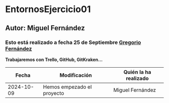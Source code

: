 # EntornosEjercicio01
## Autor: Miguel Fernández
### Esto está realizado a fecha 25 de Septiembre [Gregorio Fernández](https://www.greogoriofer.com)

**Trabajaremos con Trello, GitHub, GitKraken...**

| Fecha | Modificación | Quién la ha realizado |
| ----------- | ----------- | ----------- |
| 2024-10-09 | Hemos empezado el proyecto | Miguel Fernández |
